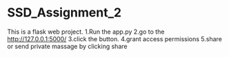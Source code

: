 # SSD_Assignment_2
This is a flask web project.
1.Run the app.py 
2.go to the http://127.0.0.1:5000/
3.click the button.
4.grant access permissions
5.share or send private massage by clicking share